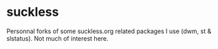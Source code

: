 # suckless
Personnal forks of some suckless.org related packages I use (dwm, st &amp; slstatus). Not much of interest here.
